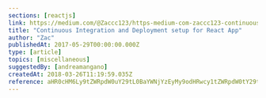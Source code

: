 ```yaml
---
sections: [reactjs]
link: https://medium.com/@Zaccc123/https-medium-com-zaccc123-continuous-integration-and-deployment-setup-for-react-app-7b5f4bd76cdd
title: "Continuous Integration and Deployment setup for React App"
author: "Zac"
publishedAt: 2017-05-29T00:00:00.000Z
type: [article]
topics: [miscellaneous]
suggestedBy: [andreamangano]
createdAt: 2018-03-26T11:19:59.035Z
reference: aHR0cHM6Ly9tZWRpdW0uY29tL0BaYWNjYzEyMy9odHRwcy1tZWRpdW0tY29tLXphY2NjMTIzLWNvbnRpbnVvdXMtaW50ZWdyYXRpb24tYW5kLWRlcGxveW1lbnQtc2V0dXAtZm9yLXJlYWN0LWFwcC03YjVmNGJkNzZjZGQ
---
```

